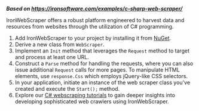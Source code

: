***Based on <https://ironsoftware.com/examples/c-sharp-web-scraper/>***

IronWebScraper offers a robust platform engineered to harvest data and resources from websites through the utilization of C# programming.

1. Add IronWebScraper to your project by installing it from [NuGet](https://www.nuget.org/packages/IronWebScraper/).
2. Derive a new class from `WebScraper`.
3. Implement an `Init` method that leverages the `Request` method to target and process at least one URL.
4. Construct a `Parse` method for handling the requests, where you can also issue additional `Request` calls for more pages. To manipulate HTML elements, use `response.Css` which employs jQuery-like CSS selectors.
5. In your application, initiate an instance of the web scraper class you've created and execute the `Start();` method.
6. Explore our [C# webscraping tutorials](https://ironsoftware.com/csharp/webscraper/tutorials/webscraping-in-c-sharp/) to gain deeper insights into developing sophisticated web crawlers using IronWebScraper.